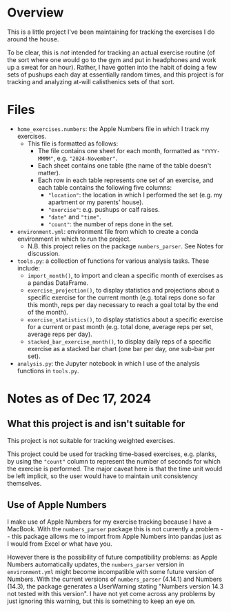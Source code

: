 # Overview

This is a little project I've been maintaining for tracking the exercises I do around the house.

To be clear, this is *not* intended for tracking an actual exercise routine (of the sort where one would go to the gym and put in headphones and work up a sweat for an hour). Rather, I have gotten into the habit of doing a few sets of pushups each day at essentially random times, and this project is for tracking and analyzing at-will calisthenics sets of that sort.

# Files

- `home_exercises.numbers`: the Apple Numbers file in which I track my exercises.
  - This file is formatted as follows:
    - The file contains one sheet for each month, formatted as `"YYYY-MMMM"`, e.g. `"2024-November"`.
    - Each sheet contains one table (the name of the table doesn't matter).
    - Each row in each table represents one set of an exercise, and each table contains the following five columns:
      - `"location"`: the location in which I performed the set (e.g. my apartment or my parents' house).
      - `"exercise"`: e.g. pushups or calf raises.
      - `"date"` and `"time"`.
      - `"count"`: the number of reps done in the set.
- `environment.yml`: environment file from which to create a conda environment in which to run the project.
  - N.B. this project relies on the package `numbers_parser`. See Notes for discussion.
- `tools.py`: a collection of functions for various analysis tasks. These include:
  - `import_month()`, to import and clean a specific month of exercises as a pandas DataFrame.
  - `exercise_projection()`, to display statistics and projections about a specific exercise for the current month (e.g. total reps done so far this month, reps per day necessary to reach a goal total by the end of the month).
  - `exercise_statistics()`, to display statistics about a specific exercise for a current or past month (e.g. total done, average reps per set, average reps per day).
  - `stacked_bar_exercise_month()`, to display daily reps of a specific exercise as a stacked bar chart (one bar per day, one sub-bar per set).
- `analysis.py`: the Jupyter notebook in which I use of the analysis functions in `tools.py`.

# Notes as of Dec 17, 2024

## What this project is and isn't suitable for

This project is not suitable for tracking weighted exercises.

This project could be used for tracking time-based exercises, e.g. planks, by using the `"count"` column to represent the number of seconds for which the exercise is performed. The major caveat here is that the time unit would be left implicit, so the user would have to maintain unit consistency themselves.

## Use of Apple Numbers

I make use of Apple Numbers for my exercise tracking because I have a MacBook. With the `numbers_parser` package this is not currently a problem -- this package allows me to import from Apple Numbers into pandas just as I would from Excel or what have you.

However there is the possibility of future compatibility problems: as Apple Numbers automatically updates, the `numbers_parser` version in `environment.yml` might become incompatible with some future version of Numbers. With the current versions of `numbers_parser` (4.14.1) and Numbers (14.3), the package generates a UserWarning stating "Numbers version 14.3 not tested with this version". I have not yet come across any problems by just ignoring this warning, but this is something to keep an eye on.
